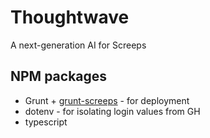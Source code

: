 # Thoughtwave
A next-generation AI for Screeps

## NPM packages
* Grunt + [grunt-screeps](https://github.com/screeps/grunt-screeps) - for deployment
* dotenv - for isolating login values from GH
* typescript
